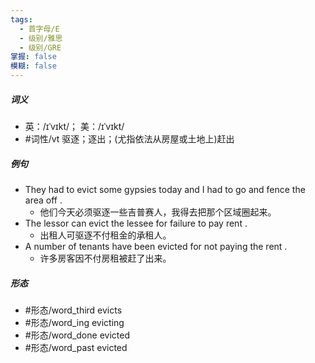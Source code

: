 ```yaml
---
tags:
  - 首字母/E
  - 级别/雅思
  - 级别/GRE
掌握: false
模糊: false
---
```

##### 词义
- 英：/ɪˈvɪkt/； 美：/ɪˈvɪkt/
- #词性/vt  驱逐；逐出；(尤指依法从房屋或土地上)赶出
##### 例句
- They had to evict some gypsies today and I had to go and fence the area off .
	- 他们今天必须驱逐一些吉普赛人，我得去把那个区域圈起来。
- The lessor can evict the lessee for failure to pay rent .
	- 出租人可驱逐不付租金的承租人。
- A number of tenants have been evicted for not paying the rent .
	- 许多房客因不付房租被赶了出来。
##### 形态
- #形态/word_third evicts
- #形态/word_ing evicting
- #形态/word_done evicted
- #形态/word_past evicted
